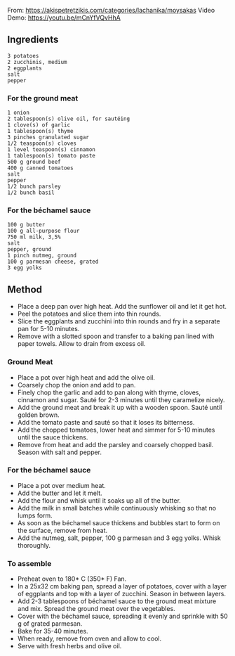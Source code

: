 From: https://akispetretzikis.com/categories/lachanika/moysakas
Video Demo: https://youtu.be/mCnYfVQvHhA

## Ingredients

    3 potatoes
    2 zucchinis, medium
    2 eggplants
    salt
    pepper 

### For the ground meat

    1 onion
    2 tablespoon(s) olive oil, for sautéing
    1 clove(s) of garlic
    1 tablespoon(s) thyme
    3 pinches granulated sugar
    1/2 teaspoon(s) cloves
    1 level teaspoon(s) cinnamon
    1 tablespoon(s) tomato paste
    500 g ground beef
    400 g canned tomatoes
    salt
    pepper
    1/2 bunch parsley
    1/2 bunch basil 

### For the béchamel sauce

    100 g butter
    100 g all-purpose flour
    750 ml milk, 3,5%
    salt
    pepper, ground
    1 pinch nutmeg, ground
    100 g parmesan cheese, grated
    3 egg yolks 
    
## Method

* Place a deep pan over high heat. Add the sunflower oil and let it get hot.
* Peel the potatoes and slice them into thin rounds.
* Slice the eggplants and zucchini into thin rounds and fry in a separate pan for 5-10 minutes.
* Remove with a slotted spoon and transfer to a baking pan lined with paper towels. Allow to drain from excess oil.

### Ground Meat

* Place a pot over high heat and add the olive oil.
* Coarsely chop the onion and add to pan.
* Finely chop the garlic and add to pan along with thyme, cloves, cinnamon and sugar. Sauté for 2-3 minutes until they caramelize nicely.
* Add the ground meat and break it up with a wooden spoon. Sauté until golden brown.
* Add the tomato paste and sauté so that it loses its bitterness.
* Add the chopped tomatoes, lower heat and simmer for 5-10 minutes until the sauce thickens.
* Remove from heat and add the parsley and coarsely chopped basil. Season with salt and pepper.

### For the béchamel sauce

* Place a pot over medium heat.
* Add the butter and let it melt.
* Add the flour and whisk until it soaks up all of the butter.
* Add the milk in small batches while continuously whisking so that no lumps form.
* As soon as the béchamel sauce thickens and bubbles start to form on the surface, remove from heat.
* Add the nutmeg, salt, pepper, 100 g parmesan and 3 egg yolks. Whisk thoroughly.

### To assemble

* Preheat oven to 180* C (350* F) Fan.
* In a 25x32 cm baking pan, spread a layer of potatoes, cover with a layer of eggplants and top with a layer of zucchini. Season in between layers.
* Add 2-3 tablespoons of béchamel sauce to the ground meat mixture and mix. Spread the ground meat over the vegetables.
* Cover with the béchamel sauce, spreading it evenly and sprinkle with 50 g of grated parmesan.
* Bake for 35-40 minutes.
* When ready, remove from oven and allow to cool.
* Serve with fresh herbs and olive oil.





